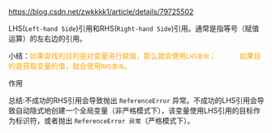 https://blog.csdn.net/zwkkkk1/article/details/79725502

LHS(`Left-hand Side`)引用和RHS(`Right-hand Side`)引用。通常是指等号（赋值运算）的左右边的引用。

小结：<font color='orange'>如果查找的目的是对变量进行赋值，那么就会使用`LHS查询`；</font>
   <font color='orange'>如果目的是获取变量的值，就会使用`RHS查询`。</font>

 

作用

总结:不成功的RHS引用会导致抛出 `ReferenceError` 异常。不成功的LHS引用会导致自动隐式地创建一个全局变量（非严格模式下），该变量使用LHS引用的目标作为标识符，或者抛出 `ReferenceError 异常`（严格模式下）。